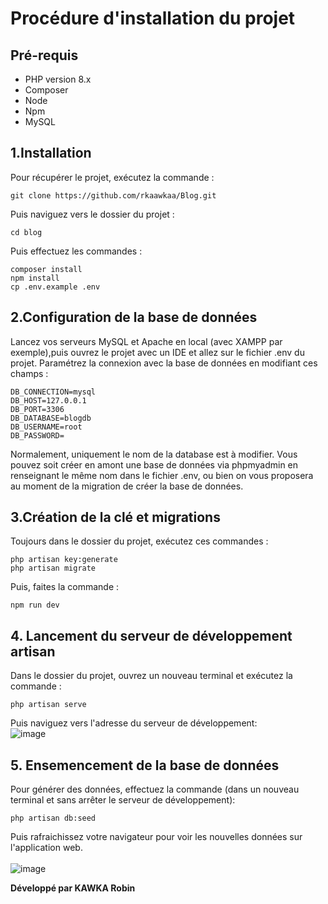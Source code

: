 # Procédure d'installation du projet

## Pré-requis

-   PHP version 8.x
-   Composer
-   Node
-   Npm
-   MySQL

## 1.Installation

Pour récupérer le projet, exécutez la commande :

```git
git clone https://github.com/rkaawkaa/Blog.git
```

Puis naviguez vers le dossier du projet :

```git
cd blog
```

Puis effectuez les commandes :

```
composer install
npm install
cp .env.example .env
```

## 2.Configuration de la base de données

Lancez vos serveurs MySQL et Apache en local (avec XAMPP par exemple),puis ouvrez le projet avec un IDE et allez sur le fichier .env du projet. Paramétrez la connexion avec la base de données en modifiant ces champs :

```
DB_CONNECTION=mysql
DB_HOST=127.0.0.1
DB_PORT=3306
DB_DATABASE=blogdb
DB_USERNAME=root
DB_PASSWORD=
```

Normalement, uniquement le nom de la database est à modifier. Vous pouvez soit créer en amont une base de données via phpmyadmin en renseignant le même nom dans le fichier .env, ou bien on vous proposera au moment de la migration de créer la base de données.

## 3.Création de la clé et migrations

Toujours dans le dossier du projet, exécutez ces commandes :

```
php artisan key:generate
php artisan migrate
```

Puis, faites la commande :

```
npm run dev
```

## 4. Lancement du serveur de développement artisan

Dans le dossier du projet, ouvrez un nouveau terminal et exécutez la commande :

```
php artisan serve
```

Puis naviguez vers l'adresse du serveur de développement:<br>
![image](https://github.com/rkaawkaa/Blog/assets/88223901/8b4754a3-dc21-459f-802a-4d0abcb6f323)




## 5. Ensemencement de la base de données

Pour générer des données, effectuez la commande (dans un nouveau terminal et sans arrêter le serveur de développement):

```
php artisan db:seed
```

Puis rafraichissez votre navigateur pour voir les nouvelles données sur l'application web.
<br><br>
![image](https://github.com/rkaawkaa/Blog/assets/88223901/68389b0d-cb76-4d92-9032-d8a5675fe7c7)

**Développé par KAWKA Robin**
